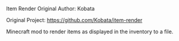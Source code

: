 Item Render Original Author: Kobata 

Original Project: https://github.com/Kobata/item-render 

Minecraft mod to render items as displayed in the inventory to a file. 